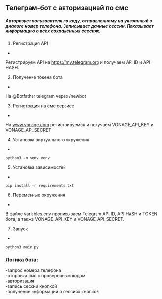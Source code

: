 Телеграм-бот с авторизацией по смс
-
##### Авторизует пользователя по коду, отправленному на указанный в диалоге номер телефона. Записывает данные сессии. Показывает информацию о всех сохраненных сессиях.

1. Регистрация API
-
Регистрируем API на https://my.telegram.org и получаем API ID и API HASH.

2. Получение токена бота
-
На @Botfather telegram через /newbot

3. Регистрация на смс сервисе
-
На www.vonage.com регистрируемся и получаем VONAGE_API_KEY и VONAGE_API_SECRET

4. Установка виртуального окружения
-
```python3 -m venv venv```

5. Установка зависимостей
-
```pip install -r requirements.txt ```

6. Переменные окружения
-
В файле variables.env прописываем Telegram API ID, API HASH и TOKEN бота, а также VONAGE_API_KEY и VONAGE_API_SECRET. 

7. Запуск
-
```python3 main.py```

### Логика бота:

-запрос номера телефона\
-отправка смс с проверочным кодом\
-авторизация\
-запись сессии кнопкой\
-получение информации о сессиях кнопкой
 
